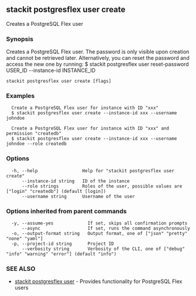 ## stackit postgresflex user create

Creates a PostgreSQL Flex user

### Synopsis

Creates a PostgreSQL Flex user.
The password is only visible upon creation and cannot be retrieved later.
Alternatively, you can reset the password and access the new one by running:
  $ stackit postgresflex user reset-password USER_ID --instance-id INSTANCE_ID

```
stackit postgresflex user create [flags]
```

### Examples

```
  Create a PostgreSQL Flex user for instance with ID "xxx"
  $ stackit postgresflex user create --instance-id xxx --username johndoe

  Create a PostgreSQL Flex user for instance with ID "xxx" and permission "createdb"
  $ stackit postgresflex user create --instance-id xxx --username johndoe --role createdb
```

### Options

```
  -h, --help                 Help for "stackit postgresflex user create"
      --instance-id string   ID of the instance
      --role strings         Roles of the user, possible values are ["login" "createdb"] (default [login])
      --username string      Username of the user
```

### Options inherited from parent commands

```
  -y, --assume-yes             If set, skips all confirmation prompts
      --async                  If set, runs the command asynchronously
  -o, --output-format string   Output format, one of ["json" "pretty" "none" "yaml"]
  -p, --project-id string      Project ID
      --verbosity string       Verbosity of the CLI, one of ["debug" "info" "warning" "error"] (default "info")
```

### SEE ALSO

* [stackit postgresflex user](./stackit_postgresflex_user.md)	 - Provides functionality for PostgreSQL Flex users

